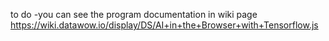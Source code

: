 to do
-you can see the program documentation in wiki page
https://wiki.datawow.io/display/DS/AI+in+the+Browser+with+Tensorflow.js